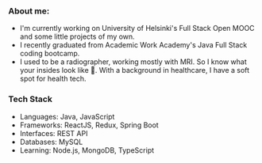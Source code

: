 ### About me:

- I'm currently working on University of Helsinki's Full Stack Open MOOC and some little projects of my own. 
- I recently graduated from Academic Work Academy's Java Full Stack coding bootcamp. 
- I used to be a radiographer, working mostly with MRI. So I know what your insides look like 🩻. With a background in healthcare, I have a soft spot for health tech.

### Tech Stack

- Languages: Java, JavaScript
- Frameworks: ReactJS, Redux, Spring Boot
- Interfaces: REST API
- Databases: MySQL
- Learning: Node.js, MongoDB, TypeScript 



